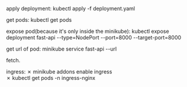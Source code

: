 apply deployment:
kubectl apply -f deployment.yaml

get pods:
kubectl get pods

expose pod(because it's only inside the minikube):
kubectl expose deployment fast-api --type=NodePort --port=8000 --target-port=8000

get url of pod: 
minikube service fast-api --url

fetch.


ingress:
 ✗ minikube addons enable ingress   
 ✗ kubectl get pods -n ingress-nginx
 